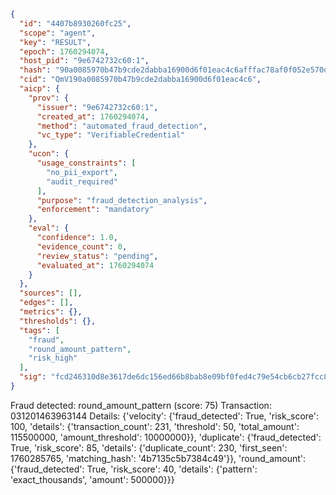 ```json
{
  "id": "4407b8930260fc25",
  "scope": "agent",
  "key": "RESULT",
  "epoch": 1760294074,
  "host_pid": "9e6742732c60:1",
  "hash": "90a0085970b47b9cde2dabba16900d6f01eac4c6afffac78af0f052e570d09f7",
  "cid": "QmV190a0085970b47b9cde2dabba16900d6f01eac4c6",
  "aicp": {
    "prov": {
      "issuer": "9e6742732c60:1",
      "created_at": 1760294074,
      "method": "automated_fraud_detection",
      "vc_type": "VerifiableCredential"
    },
    "ucon": {
      "usage_constraints": [
        "no_pii_export",
        "audit_required"
      ],
      "purpose": "fraud_detection_analysis",
      "enforcement": "mandatory"
    },
    "eval": {
      "confidence": 1.0,
      "evidence_count": 0,
      "review_status": "pending",
      "evaluated_at": 1760294074
    }
  },
  "sources": [],
  "edges": [],
  "metrics": {},
  "thresholds": {},
  "tags": [
    "fraud",
    "round_amount_pattern",
    "risk_high"
  ],
  "sig": "fcd246310d8e3617de6dc156ed66b8bab8e09bf0fed4c79e54cb6cb27fcc82b4"
}
```

Fraud detected: round_amount_pattern (score: 75)
Transaction: 031201463963144
Details: {'velocity': {'fraud_detected': True, 'risk_score': 100, 'details': {'transaction_count': 231, 'threshold': 50, 'total_amount': 115500000, 'amount_threshold': 10000000}}, 'duplicate': {'fraud_detected': True, 'risk_score': 85, 'details': {'duplicate_count': 230, 'first_seen': 1760285765, 'matching_hash': '4b7135c5b7384c49'}}, 'round_amount': {'fraud_detected': True, 'risk_score': 40, 'details': {'pattern': 'exact_thousands', 'amount': 500000}}}
